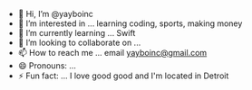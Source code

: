 - 👋 Hi, I’m @yayboinc
- 👀 I’m interested in ... learning coding, sports, making money
- 🌱 I’m currently learning ... Swift
- 💞️ I’m looking to collaborate on ... 
- 📫 How to reach me ... email yayboinc@gmail.com
- 😄 Pronouns: ...
- ⚡ Fun fact: ... I love good good and I'm located in Detroit 

<!---
yayboinc/yayboinc is a ✨ special ✨ repository because its `README.md` (this file) appears on your GitHub profile.
You can click the Preview link to take a look at your changes.
--->
